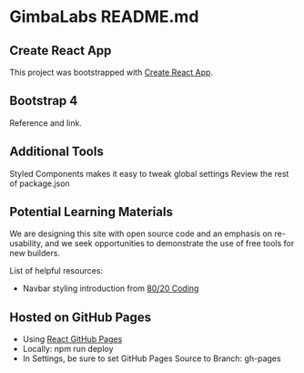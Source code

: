 # GimbaLabs README.md

## Create React App

This project was bootstrapped with [Create React App](https://github.com/facebook/create-react-app).

## Bootstrap 4

Reference and link.

## Additional Tools

Styled Components makes it easy to tweak global settings
Review the rest of package.json

## Potential Learning Materials

We are designing this site with open source code and an emphasis on re-usability, and we seek opportunities to demonstrate the use of free tools for new builders.

List of helpful resources:

* Navbar styling introduction from [80/20 Coding](https://www.youtube.com/watch?v=TZuf4E4z4sk) 

## Hosted on GitHub Pages

* Using [React GitHub Pages](https://github.com/gitname/react-gh-pages)
* Locally: npm run deploy
* In Settings, be sure to set GitHub Pages Source to Branch: gh-pages